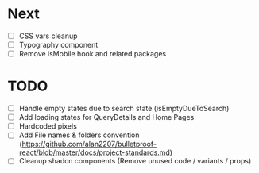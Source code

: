# Next

- [ ] CSS vars cleanup
- [ ] Typography component
- [ ] Remove isMobile hook and related packages

# TODO

- [ ] Handle empty states due to search state (isEmptyDueToSearch)
- [ ] Add loading states for QueryDetails and Home Pages
- [ ] Hardcoded pixels
- [ ] Add File names & folders convention (https://github.com/alan2207/bulletproof-react/blob/master/docs/project-standards.md)
- [ ] Cleanup shadcn components (Remove unused code / variants / props)
